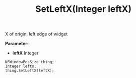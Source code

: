 ﻿---
uid: crmscript_ref_NSWindowPosSize_SetLeftX
title: SetLeftX(Integer leftX)
intellisense: NSWindowPosSize.SetLeftX
keywords: NSWindowPosSize, GetLeftX
so.topic: reference
---

X of origin, left edge of widget

**Parameter:** 
 - **leftX** Integer

```crmscript
NSWindowPosSize thing;
Integer leftX;
thing.SetLeftX(leftX);
```

